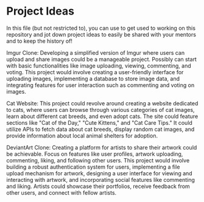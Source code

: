 # Project Ideas

In this file (but not restricted to), you can use to get used to working on this repository and jot down project ideas to easily be shared with your mentors and to keep the history of!

Imgur Clone:
Developing a simplified version of Imgur where users can upload and share images could be a manageable project. Possibly can start with basic functionalities like image uploading, viewing, commenting, and voting. This project would involve creating a user-friendly interface for uploading images, implementing a database to store image data, and integrating features for user interaction such as commenting and voting on images.

Cat Website:
This project could revolve around creating a website dedicated to cats, where users can browse through various categories of cat images, learn about different cat breeds, and even adopt cats. The site could feature sections like "Cat of the Day," "Cute Kittens," and "Cat Care Tips." It could utilize APIs to fetch data about cat breeds, display random cat images, and provide information about local animal shelters for adoption.

DeviantArt Clone:
Creating a platform for artists to share their artwork could be achievable. Focus on features like user profiles, artwork uploading, commenting, liking, and following other users. This project would involve building a robust authentication system for users, implementing a file upload mechanism for artwork, designing a user interface for viewing and interacting with artwork, and incorporating social features like commenting and liking. Artists could showcase their portfolios, receive feedback from other users, and connect with fellow artists.
